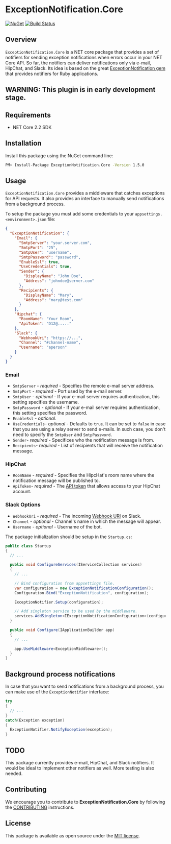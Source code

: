 # ExceptionNotification.Core

[![NuGet](https://img.shields.io/nuget/v/ExceptionNotification.Core.svg?style=flat-square)](https://www.nuget.org/packages/ExceptionNotification.Core)
[![Build Status](https://travis-ci.com/merodriguezblanco/ExceptionNotification.Core.svg?branch=master)](https://travis-ci.com/merodriguezblanco/ExceptionNotification.Core)

## Overview

`ExceptionNotification.Core` is a NET core package that provides a set of notifiers for sending exception notifications when errors occur in your NET Core API. So far, the notifiers can deliver notifications only via e-mail, HipChat, and Slack. Its idea is based on the great [ExceptionNotification gem](https://github.com/smartinez87/exception_notification) that provides notifiers for Ruby applications.

## **WARNING: This plugin is in early development stage.**


## Requirements

* NET Core 2.2 SDK

## Installation

Install this package using the NuGet command line:

```bash
PM> Install-Package ExceptionNotification.Core -Version 1.5.0
```

## Usage

`ExceptionNotification.Core` provides a middleware that catches exceptions for API requests. It also provides an interface to manually send notifications from a background process.

To setup the package you must add some credentials to your `appsettings.<environment>.json` file:

```json
{
  "ExceptionNotification": {
    "Email": {
      "SmtpServer": "your.server.com",
      "SmtpPort": "25",
      "SmtpUser": "username",
      "SmtpPassword": "password",
      "EnableSsl": true,
      "UseCredentials": true,
      "Sender": {
        "DisplayName": "John Doe",
        "Address": "johndoe@server.com"
      },
      "Recipients": {
        "DisplayName": "Mary",
        "Address": "mary@test.com"
      }
    },
    "Hipchat": {
      "RoomName": "Your Room",
      "ApiToken": "D12@....."
    },
    "Slack": {
      "WebhookUri": "https://...",
      "Channel": "#channel-name",
      "Username": "aperson"
    }
  }
}
```

### Email
* `SmtpServer` - *required* - Specifies the remote e-mail server address.
* `SmtpPort` - *required* - Port used by the e-mail server.
* `SmtpUser` - *optional* - If your e-mail server requires authentication, this setting specifies the username.
* `SmtpPassword` - *optional* - If your e-mail server requires authentication, this setting specifies the password.
* `EnableSsl` - *optional*.
* `UseCredentials`- *optional* - Defaults to `true`. It can be set to `false` in case that you are using a relay server to send e-mails. In such case, you don't need to specify the `SmtpUser` and `SmtpPassword`.
* `Sender`- *required* - Specifices who the notification message is from.
* `Recipients`- *required* - List of recipients that will receive the notification message.

### HipChat
* `RoomName` - *required* - Specifies the HipcHat's room name where the notification message will be published to.
* `ApiToken`- *required* - The [API token](https://www.hipchat.com/docs/apiv2/method/generate_token) that allows access to your HipChat account.

### Slack Options
* `WebhookUri` - *required* - The incoming [Webhook URI](https://api.slack.com/incoming-webhooks) on Slack.
* `Channel` - *optional* - Channel's name in which the message will appear.
* `Username` - *optional* - Username of the bot.


The package initialization should be setup in the `Startup.cs`:

```csharp
public class Startup
{
  // ...

  public void ConfigureServices(IServiceCollection services)
  {
    // ...

    // Bind configuration from appsettings file.
    var configuration = new ExceptionNotificationConfiguration();
    Configuration.Bind("ExceptionNotification", configuration);

    ExceptionNotifier.Setup(configuration);

    // Add singleton service to be used by the middleware.
    services.AddSingleton<IExceptionNotificationConfiguration>(configuration);
  }

  public void Configure(IApplicationBuilder app)
  {
    // ...

    app.UseMiddleware<ExceptionMiddleware>();
  }
}
```


## Background process notifications

In case that you want to send notifications from a background process, you can make use of the `ExceptionNotifier` interface:

```csharp
try
{
  // ...
}
catch(Exception exception)
{
  ExceptionNotifier.NotifyException(exception);
}
```

## TODO

This package currently provides e-mail, HipChat, and Slack notifiers. It would be ideal to implement other notifiers as well.
More testing is also needed.

## Contributing

We encourage you to contribute to **ExceptionNotification.Core** by following the [CONTRIBUTING](CONTRIBUTING.md) instructions.

## License

This package is available as open source under the [MIT license](https://www.opensource.org/licenses/MIT).
